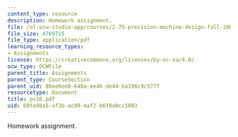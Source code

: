 ```yaml
---
content_type: resource
description: Homework assignment.
file: /ol-ocw-studio-app/courses/2-75-precision-machine-design-fall-2001/60fa90a5af3bac004af2b6f0a0cc5003_ps10.pdf
file_size: 4769715
file_type: application/pdf
learning_resource_types:
- Assignments
license: https://creativecommons.org/licenses/by-nc-sa/4.0/
ocw_type: OCWFile
parent_title: Assignments
parent_type: CourseSection
parent_uid: 86ee0ee8-648a-ee4b-de44-6a198c9c577f
resourcetype: Document
title: ps10.pdf
uid: 60fa90a5-af3b-ac00-4af2-b6f0a0cc5003
---
```

Homework assignment.